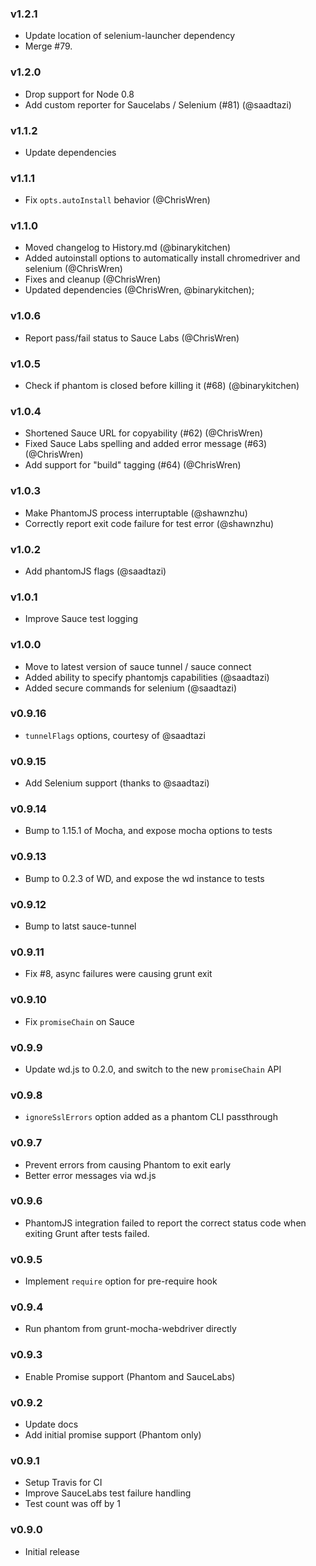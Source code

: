 ### v1.2.1
-  Update location of selenium-launcher dependency
-  Merge #79.

### v1.2.0
-  Drop support for Node 0.8
-  Add custom reporter for Saucelabs / Selenium (#81) (@saadtazi)

### v1.1.2
-  Update dependencies

### v1.1.1
 - Fix `opts.autoInstall` behavior (@ChrisWren)

### v1.1.0
 - Moved changelog to History.md (@binarykitchen)
 - Added autoinstall options to automatically install chromedriver and selenium (@ChrisWren)
 - Fixes and cleanup (@ChrisWren)
 - Updated dependencies (@ChrisWren, @binarykitchen);

### v1.0.6
 - Report pass/fail status to Sauce Labs (@ChrisWren)

### v1.0.5
 - Check if phantom is closed before killing it (#68) (@binarykitchen)

### v1.0.4
 - Shortened Sauce URL for copyability (#62) (@ChrisWren)
 - Fixed Sauce Labs spelling and added error message (#63) (@ChrisWren)
 - Add support for "build" tagging (#64) (@ChrisWren)

### v1.0.3
 - Make PhantomJS process interruptable (@shawnzhu)
 - Correctly report exit code failure for test error (@shawnzhu)

### v1.0.2
 - Add phantomJS flags (@saadtazi)

### v1.0.1
 - Improve Sauce test logging

### v1.0.0
 - Move to latest version of sauce tunnel / sauce connect
 - Added ability to specify phantomjs capabilities (@saadtazi)
 - Added secure commands for selenium (@saadtazi)

### v0.9.16
 - `tunnelFlags` options, courtesy of @saadtazi

### v0.9.15
 - Add Selenium support (thanks to @saadtazi)

### v0.9.14
 - Bump to 1.15.1 of Mocha, and expose mocha options to tests

### v0.9.13
 - Bump to 0.2.3 of WD, and expose the wd instance to tests

### v0.9.12
 - Bump to latst sauce-tunnel

### v0.9.11
 - Fix #8, async failures were causing grunt exit

### v0.9.10
 - Fix `promiseChain` on Sauce

### v0.9.9
 - Update wd.js to 0.2.0, and switch to the new `promiseChain` API

### v0.9.8
 - `ignoreSslErrors` option added as a phantom CLI passthrough

### v0.9.7
 - Prevent errors from causing Phantom to exit early
 - Better error messages via wd.js

### v0.9.6
 - PhantomJS integration failed to report the correct status code
 when exiting Grunt after tests failed.

### v0.9.5
 - Implement `require` option for pre-require hook

### v0.9.4
 - Run phantom from grunt-mocha-webdriver directly

### v0.9.3
 - Enable Promise support (Phantom and SauceLabs)

### v0.9.2
 - Update docs
 - Add initial promise support (Phantom only)

### v0.9.1
 - Setup Travis for CI
 - Improve SauceLabs test failure handling
 - Test count was off by 1

### v0.9.0
 - Initial release
